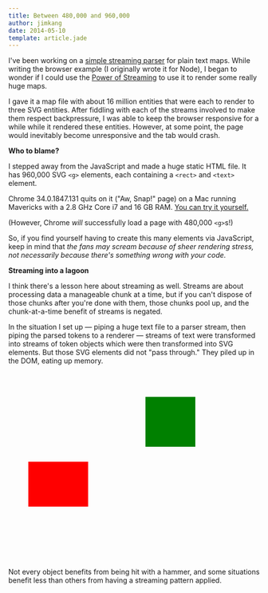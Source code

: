 ```yaml
---
title: Between 480,000 and 960,000
author: jimkang
date: 2014-05-10
template: article.jade
---
```


I've been working on a [simple streaming parser](https://github.com/jimkang/roguemap-parse-stream) for plain text maps. While writing the browser example (I originally wrote it for Node), I began to wonder if I could use the [Power of Streaming](https://github.com/substack/stream-handbook) to use it to render some really huge maps.

<span class="more"></span>
I gave it a map file with about 16 million entities that were each to render to three SVG entities. After fiddling with each of the streams involved to make them respect backpressure, I was able to keep the browser responsive for a while while it rendered these entities. However, at some point, the page would inevitably become unresponsive and the tab would crash.

**Who to blame?**

I stepped away from the JavaScript and made a huge static HTML file. It has 960,000 SVG `<g>` elements, each containing a `<rect>` and `<text>` element.

Chrome 34.0.1847.131 quits on it ("Aw, Snap!" page) on a Mac running Mavericks with a 2.8 GHz Core i7 and 16 GB RAM. [You can try it yourself.](https://dl.dropboxusercontent.com/u/263768/lotsofelements.html)

(However, Chrome *will* successfully load a page with 480,000 `<g>`s!)

So, if you find yourself having to create this many elements via JavaScript, keep in mind that *the fans may scream because of sheer rendering stress, not necessarily because there's something wrong with your code.*

**Streaming into a lagoon**

I think there's a lesson here about streaming as well. Streams are about processing data a manageable chunk at a time, but if you can't dispose of those chunks after you're done with them, those chunks pool up, and the chunk-at-a-time benefit of streams is negated. 

In the situation I set up &mdash; piping a huge text file to a parser stream, then piping the parsed tokens to a renderer &mdash; streams of text were transformed into streams of token objects which were then transformed into SVG elements. But those SVG elements did not "pass through." They piled up in the DOM, eating up memory.

<svg width="800" height="600">
  <g id="chunk-layer">
  </g>
  <g>
    <g>
      <rect id="reader" x="40" y="180" width="120" height="90" fill="red"></rect> 
    </g>
    <rect id="parser" x="275" y="50" width="100" height="100" fill="green"></rect>
    <rect id="renderer" x="525" y="225" width="100" height="100" fill="blue"></rect>
  </g>
  <g id="block-layer">
  </g>
</svg>

Not every object benefits from being hit with a hammer, and some situations benefit less than others from having a streaming pattern applied.

<script type="text/javascript" src="d3.v3.min.js"></script>
<script type="text/javascript" src="gravitybox.js"></script>
<script type="text/javascript" src="flowcontroller.js"></script>
